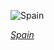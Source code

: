 
![Spain](https://www.gstatic.com/prettyearth/assets/full/1608.jpg)

*[Spain](https://www.google.com/maps/@37.408696,-6.797603,18z/data=!3m1!1e3)*
